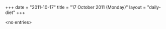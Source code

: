 +++
date = "2011-10-17"
title = "17 October 2011 (Monday)"
layout = "daily-diet"
+++


\<no entries\>


